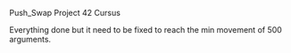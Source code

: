 Push_Swap Project 42 Cursus

Everything done but it need to be fixed to reach the min movement of 500 arguments.
